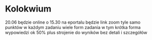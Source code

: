 # Kolokwium

20.06 będzie online o 15.30 na eportalu
będzie link zoom
tyle samo punktów w każdym zadaniu
wiele form zadania w tym krótka forma wypowiedzi
ok 50% plus strojenie do wyników
bez detali i szczegółów

